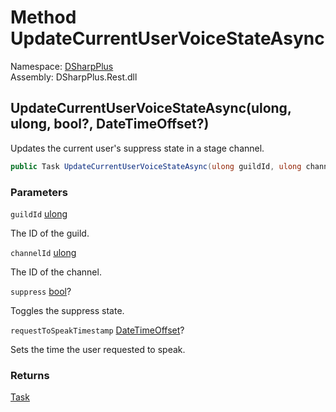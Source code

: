 # Method UpdateCurrentUserVoiceStateAsync

Namespace: [DSharpPlus](DSharpPlus.md)  
Assembly: DSharpPlus.Rest.dll

## <a id="DSharpPlus_DiscordRestClient_UpdateCurrentUserVoiceStateAsync_System_UInt64_System_UInt64_System_Nullable_System_Boolean__System_Nullable_System_DateTimeOffset__"></a>UpdateCurrentUserVoiceStateAsync\(ulong, ulong, bool?, DateTimeOffset?\)

Updates the current user's suppress state in a stage channel.

```csharp
public Task UpdateCurrentUserVoiceStateAsync(ulong guildId, ulong channelId, bool? suppress, DateTimeOffset? requestToSpeakTimestamp = null)
```

### Parameters

`guildId` [ulong](https://learn.microsoft.com/dotnet/api/system.uint64)

The ID of the guild.

`channelId` [ulong](https://learn.microsoft.com/dotnet/api/system.uint64)

The ID of the channel.

`suppress` [bool](https://learn.microsoft.com/dotnet/api/system.boolean)?

Toggles the suppress state.

`requestToSpeakTimestamp` [DateTimeOffset](https://learn.microsoft.com/dotnet/api/system.datetimeoffset)?

Sets the time the user requested to speak.

### Returns

[Task](https://learn.microsoft.com/dotnet/api/system.threading.tasks.task)

